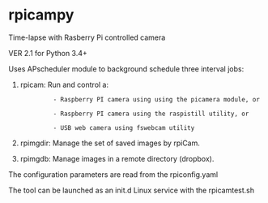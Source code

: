 # rpicampy
Time-lapse with Rasberry Pi controlled camera

VER 2.1 for Python 3.4+

Uses APscheduler module to background schedule three interval jobs: 

1. rpicam:		Run and control a:

				- Raspberry PI camera using using the picamera module, or

				- Raspberry PI camera using the raspistill utility, or 

				- USB web camera using fswebcam utility 

2. rpimgdir:	Manage the set of saved images by rpiCam.  

3. rpimgdb:		Manage images in a remote directory (dropbox).

The configuration parameters are read from the rpiconfig.yaml

The tool can be launched as an init.d Linux service with the rpicamtest.sh
